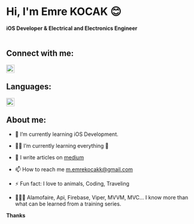# Hi, I'm Emre KOCAK 😊
**iOS Developer & Electrical and Electronics Engineer** <br/>
<br/>
## Connect with me:
[<img align="left" alt="Emre-Kocak | LinkedIn" width="22px" src="https://cdn.jsdelivr.net/npm/simple-icons@v3/icons/linkedin.svg" />][linkedin]
<br/>
## Languages:
[<img align="left" alt="Emre-Kocak | Swift" width="22px" src="https://cdn.jsdelivr.net/npm/simple-icons@v3/icons/swift.svg" />][swift]
<br/>
## About me:

* 🌱 I’m currently learning iOS Development.

* 🕵️‍♂️ I’m currently learning everything 🔎

* 📝 I write articles on [medium]

* 📫 How to reach me m.emrekocakk@gmail.com

* ⚡️ Fun fact: I love to animals, Coding, Traveling

* 👨🏻‍💻 Alamofaire, Api, Firebase, Viper, MVVM, MVC... I know more than what can be learned from a training series.

[linkedin]: https://www.linkedin.com/in/kocakemre/
[medium]: https://medium.com/@kocakemre
[swift]: https://developer.apple.com/swift/

**Thanks**
